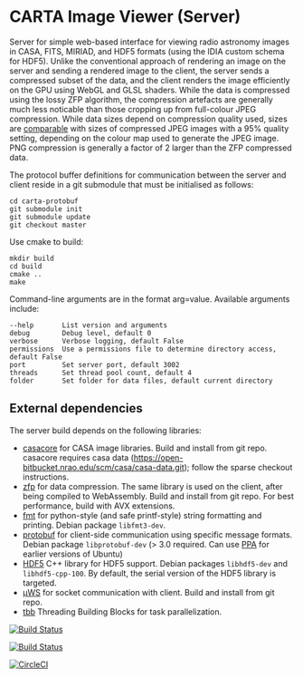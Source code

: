 # CARTA Image Viewer (Server)
Server for simple web-based interface for viewing radio astronomy images in CASA, FITS, MIRIAD, and HDF5 formats (using the IDIA custom schema for HDF5). Unlike the conventional approach of rendering an image on the server and sending a rendered image to the client, the server sends a compressed subset of the data, and the client renders the image efficiently on the GPU using WebGL and GLSL shaders. While the data is compressed using the lossy ZFP algorithm, the compression artefacts are generally much less noticable than those cropping up from full-colour JPEG compression. While data sizes depend on compression quality used, sizes are [comparable](https://docs.google.com/spreadsheets/d/1lp1687TL0bYmbM3jGyjuPd9dYZnrAYGnLIQXWVpnmS0/edit?usp=sharing) with sizes of compressed JPEG images with a 95% quality setting, depending on the colour map used to generate the JPEG image. PNG compression is generally a factor of 2 larger than the ZFP compressed data.

The protocol buffer definitions for communication between the server and client reside in a git submodule that must be initialised as follows:
```
cd carta-protobuf
git submodule init
git submodule update
git checkout master
```

Use cmake to build:
```
mkdir build
cd build
cmake ..
make
```

Command-line arguments are in the format arg=value.  Available arguments include:
```
--help       List version and arguments
debug        Debug level, default 0
verbose      Verbose logging, default False
permissions  Use a permissions file to determine directory access, default False
port         Set server port, default 3002
threads      Set thread pool count, default 4
folder       Set folder for data files, default current directory
```

## External dependencies
The server build depends on the following libraries: 
* [casacore](https://github.com/casacore/casacore) for CASA image libraries. Build and install from git repo.  casacore requires casa data (https://open-bitbucket.nrao.edu/scm/casa/casa-data.git); follow the sparse checkout instructions.
* [zfp](https://github.com/LLNL/zfp) for data compression. The same library is used on the client, after being compiled to WebAssembly. Build and install from git repo. For best performance, build with AVX extensions. 
* [fmt](https://github.com/fmtlib/fmt) for python-style (and safe printf-style) string formatting and printing. Debian package `libfmt3-dev`. 
* [protobuf](https://developers.google.com/protocol-buffers) for client-side communication using specific message formats. Debian package `libprotobuf-dev` (> 3.0 required. Can use [PPA](https://launchpad.net/~maarten-fonville/+archive/ubuntu/protobuf) for earlier versions of Ubuntu) 
* [HDF5](https://support.hdfgroup.org/HDF5/) C++ library for HDF5 support. Debian packages `libhdf5-dev` and `libhdf5-cpp-100`. By default, the serial version of the HDF5 library is targeted.
* [µWS](https://github.com/uNetworking/uWebSockets) for socket communication with client. Build and install from git repo.
* [tbb](https://www.threadingbuildingblocks.org/download) Threading Building Blocks for task parallelization.

[![Build Status](http://acdc0.asiaa.sinica.edu.tw:47565/job/nrao-carta-backend/badge/icon)](http://acdc0.asiaa.sinica.edu.tw:47565/job/nrao-carta-backend) 

[![Build Status](https://travis-ci.org/CARTAvis/nrao-carta-backend.svg?branch=master)](https://travis-ci.org/CARTAvis/nrao-carta-backend)

[![CircleCI](https://circleci.com/gh/ajm-asiaa/circleci-test.svg?style=svg)](https://circleci.com/gh/ajm-asiaa/circleci-test)
